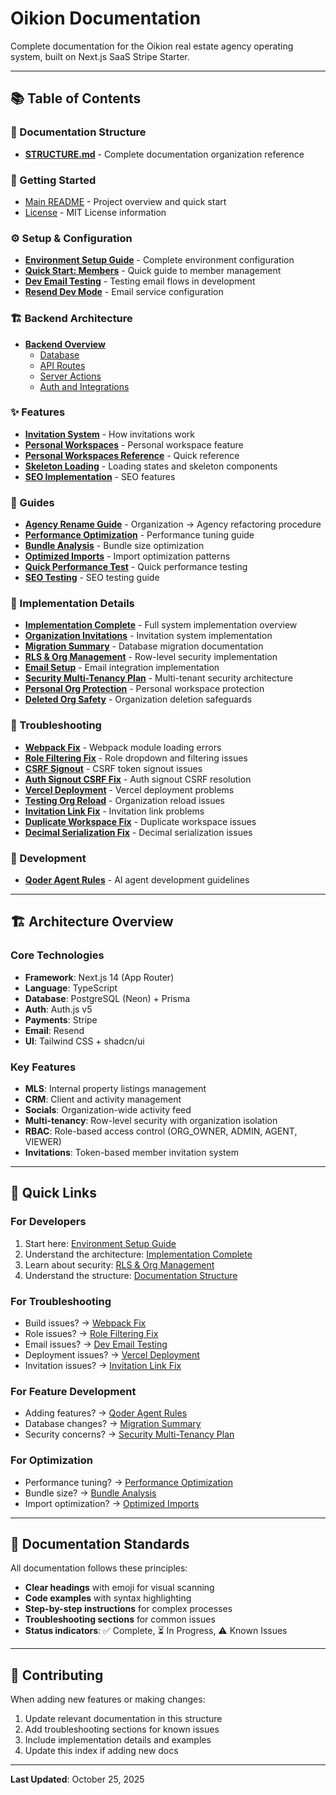 # Oikion Documentation

Complete documentation for the Oikion real estate agency operating system, built on Next.js SaaS Stripe Starter.

---

## 📚 Table of Contents

### 📖 Documentation Structure
- **[STRUCTURE.md](STRUCTURE.md)** - Complete documentation organization reference

### 🚀 Getting Started
- [Main README](../README.md) - Project overview and quick start
- [License](../LICENSE.md) - MIT License information

### ⚙️ Setup & Configuration
- **[Environment Setup Guide](setup/ENVIRONMENT_SETUP_GUIDE.md)** - Complete environment configuration
- **[Quick Start: Members](setup/QUICKSTART_MEMBERS.md)** - Quick guide to member management
- **[Dev Email Testing](setup/DEV_EMAIL_TESTING.md)** - Testing email flows in development
- **[Resend Dev Mode](setup/RESEND_DEV_MODE.md)** - Email service configuration

### 🏗️ Backend Architecture
- **[Backend Overview](backend/index.md)**
  - [Database](backend/database.md)
  - [API Routes](backend/api-routes.md)
  - [Server Actions](backend/server-actions.md)
  - [Auth and Integrations](backend/auth-and-integrations.md)

### ✨ Features
- **[Invitation System](features/invitations.md)** - How invitations work
- **[Personal Workspaces](features/personal-workspaces.md)** - Personal workspace feature
- **[Personal Workspaces Reference](features/personal-workspaces-reference.md)** - Quick reference
- **[Skeleton Loading](features/skeleton-loading.md)** - Loading states and skeleton components
- **[SEO Implementation](features/seo-implementation.md)** - SEO features

### 📖 Guides
- **[Agency Rename Guide](guides/agency-rename-guide.md)** - Organization → Agency refactoring procedure
- **[Performance Optimization](guides/performance-optimization.md)** - Performance tuning guide
- **[Bundle Analysis](guides/bundle-analysis.md)** - Bundle size optimization
- **[Optimized Imports](guides/optimized-imports.md)** - Import optimization patterns
- **[Quick Performance Test](guides/quick-test-performance.md)** - Quick performance testing
- **[SEO Testing](guides/seo-testing.md)** - SEO testing guide

### 🔧 Implementation Details
- **[Implementation Complete](implementation/IMPLEMENTATION_COMPLETE.md)** - Full system implementation overview
- **[Organization Invitations](implementation/ORG_INVITATIONS_IMPLEMENTATION.md)** - Invitation system implementation
- **[Migration Summary](implementation/MIGRATION_SUMMARY.md)** - Database migration documentation
- **[RLS & Org Management](implementation/RLS_ORG_MANAGEMENT_COMPLETE.md)** - Row-level security implementation
- **[Email Setup](implementation/EMAIL_SETUP_COMPLETE.md)** - Email integration implementation
- **[Security Multi-Tenancy Plan](implementation/SECURITY_MULTI_TENANCY_PLAN.md)** - Multi-tenant security architecture
- **[Personal Org Protection](implementation/PERSONAL_ORG_PROTECTION.md)** - Personal workspace protection
- **[Deleted Org Safety](implementation/DELETED_ORG_SAFETY.md)** - Organization deletion safeguards

### 🐛 Troubleshooting
- **[Webpack Fix](troubleshooting/WEBPACK_FIX.md)** - Webpack module loading errors
- **[Role Filtering Fix](troubleshooting/ROLE_FILTERING_FIX.md)** - Role dropdown and filtering issues
- **[CSRF Signout](troubleshooting/csrf-signout.md)** - CSRF token signout issues
- **[Auth Signout CSRF Fix](troubleshooting/auth-signout-csrf-fix.md)** - Auth signout CSRF resolution
- **[Vercel Deployment](troubleshooting/vercel-deployment.md)** - Vercel deployment problems
- **[Testing Org Reload](troubleshooting/testing-org-reload-fix.md)** - Organization reload issues
- **[Invitation Link Fix](troubleshooting/invitation-link-fix.md)** - Invitation link problems
- **[Duplicate Workspace Fix](troubleshooting/duplicate-workspace-fix.md)** - Duplicate workspace issues
- **[Decimal Serialization Fix](troubleshooting/decimal-serialization-fix.md)** - Decimal serialization issues

### 🤖 Development
- **[Qoder Agent Rules](QODER_AGENT_RULES.md)** - AI agent development guidelines

---

## 🏗️ Architecture Overview

### Core Technologies
- **Framework**: Next.js 14 (App Router)
- **Language**: TypeScript
- **Database**: PostgreSQL (Neon) + Prisma
- **Auth**: Auth.js v5
- **Payments**: Stripe
- **Email**: Resend
- **UI**: Tailwind CSS + shadcn/ui

### Key Features
- **MLS**: Internal property listings management
- **CRM**: Client and activity management
- **Socials**: Organization-wide activity feed
- **Multi-tenancy**: Row-level security with organization isolation
- **RBAC**: Role-based access control (ORG_OWNER, ADMIN, AGENT, VIEWER)
- **Invitations**: Token-based member invitation system

---

## 🚀 Quick Links

### For Developers
1. Start here: [Environment Setup Guide](setup/ENVIRONMENT_SETUP_GUIDE.md)
2. Understand the architecture: [Implementation Complete](implementation/IMPLEMENTATION_COMPLETE.md)
3. Learn about security: [RLS & Org Management](implementation/RLS_ORG_MANAGEMENT_COMPLETE.md)
4. Understand the structure: [Documentation Structure](STRUCTURE.md)

### For Troubleshooting
- Build issues? → [Webpack Fix](troubleshooting/WEBPACK_FIX.md)
- Role issues? → [Role Filtering Fix](troubleshooting/ROLE_FILTERING_FIX.md)
- Email issues? → [Dev Email Testing](setup/DEV_EMAIL_TESTING.md)
- Deployment issues? → [Vercel Deployment](troubleshooting/vercel-deployment.md)
- Invitation issues? → [Invitation Link Fix](troubleshooting/invitation-link-fix.md)

### For Feature Development
- Adding features? → [Qoder Agent Rules](QODER_AGENT_RULES.md)
- Database changes? → [Migration Summary](implementation/MIGRATION_SUMMARY.md)
- Security concerns? → [Security Multi-Tenancy Plan](implementation/SECURITY_MULTI_TENANCY_PLAN.md)

### For Optimization
- Performance tuning? → [Performance Optimization](guides/performance-optimization.md)
- Bundle size? → [Bundle Analysis](guides/bundle-analysis.md)
- Import optimization? → [Optimized Imports](guides/optimized-imports.md)

---

## 📝 Documentation Standards

All documentation follows these principles:
- **Clear headings** with emoji for visual scanning
- **Code examples** with syntax highlighting
- **Step-by-step instructions** for complex processes
- **Troubleshooting sections** for common issues
- **Status indicators**: ✅ Complete, ⏳ In Progress, ⚠️ Known Issues

---

## 🤝 Contributing

When adding new features or making changes:
1. Update relevant documentation in this structure
2. Add troubleshooting sections for known issues
3. Include implementation details and examples
4. Update this index if adding new docs

---

**Last Updated**: October 25, 2025
